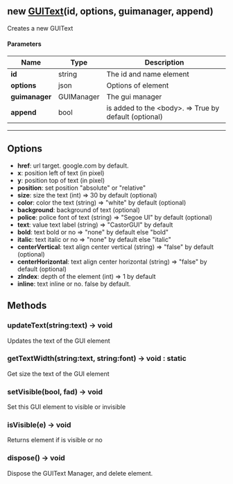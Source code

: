 ## new [GUIText](#)(id, options, guimanager, append)
Creates a new GUIText

#### Parameters

| Name | Type | Description |
| --- | --- | --- |
| **id** | string | The id and name element |
| **options** | json | Options of element |
| **guimanager** | GUIManager | The gui manager |
| **append** | bool | is added to the &lt;body&gt;. =&gt; True by default (optional) |
---

## Options

* **href**: url target. google.com by default.
* **x**: position left of text (in pixel)
* **y**: position top of text (in pixel)
* **position**: set position "absolute" or "relative"
* **size**: size the text (int) =&gt; 30 by default (optional)
* **color**: color the text (string) =&gt; "white" by default (optional)
* **background**: background of text (optional)
* **police**: police font of text (string) =&gt; "Segoe UI" by default (optional)
* **text**: value text label (string) =&gt; "CastorGUI" by default
* **bold**: text bold or no =&gt; "none" by default else "bold"
* **italic**: text italic or no =&gt; "none" by default else "italic"
* **centerVertical**: text align center vertical (string) =&gt; "false" by default (optional)
* **centerHorizontal**: text align center horizontal (string) =&gt; "false" by default (optional)
* **zIndex**: depth of the element (int) =&gt; 1 by default
* **inline**: text inline or no. false by default.

## Methods

### updateText(string:text) → void
Updates the text of the GUI element

### getTextWidth(string:text, string:font) → void : static
Get size the text of the GUI element

### setVisible(bool, fad) → void
Set this GUI element to visible or invisible

### isVisible(e) → void
Returns element if is visible or no

### dispose() → void
Dispose the GUIText Manager, and delete element.
